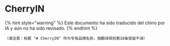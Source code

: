 # CherryIN


{% hint style="warning" %}
Este documento ha sido traducido del chino por IA y aún no ha sido revisado.
{% endhint %}




```  
（请注意：标题 "# CherryIN" 作为专有品牌名称，按翻译规则第10条保留不译）
```